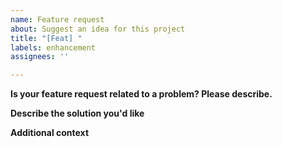 ```yaml
---
name: Feature request
about: Suggest an idea for this project
title: "[Feat] "
labels: enhancement
assignees: ''

---
```


**Is your feature request related to a problem? Please describe.**

**Describe the solution you'd like**

**Additional context**
